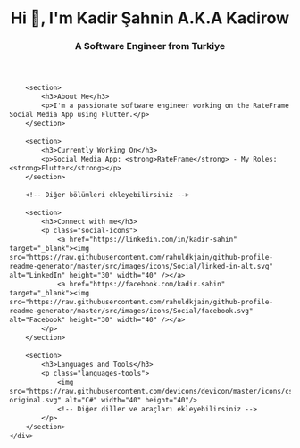 <!DOCTYPE html>
<html lang="en">
<head>
    <meta charset="UTF-8">
    <meta name="viewport" content="width=device-width, initial-scale=1.0">
    <link rel="stylesheet" href="styles.css">
    <title>Github Profil</title>
</head>
<body>
    <div class="container">
        <header>
            <h1>Hi 👋, I'm Kadir Şahnin A.K.A Kadirow</h1>
            <h3>A Software Engineer from Turkiye</h3>
        </header>

        <section>
            <h3>About Me</h3>
            <p>I'm a passionate software engineer working on the RateFrame Social Media App using Flutter.</p>
        </section>

        <section>
            <h3>Currently Working On</h3>
            <p>Social Media App: <strong>RateFrame</strong> - My Roles: <strong>Flutter</strong></p>
        </section>

        <!-- Diğer bölümleri ekleyebilirsiniz -->

        <section>
            <h3>Connect with me</h3>
            <p class="social-icons">
                <a href="https://linkedin.com/in/kadir-sahin" target="_blank"><img src="https://raw.githubusercontent.com/rahuldkjain/github-profile-readme-generator/master/src/images/icons/Social/linked-in-alt.svg" alt="LinkedIn" height="30" width="40" /></a>
                <a href="https://facebook.com/kadir.sahin" target="_blank"><img src="https://raw.githubusercontent.com/rahuldkjain/github-profile-readme-generator/master/src/images/icons/Social/facebook.svg" alt="Facebook" height="30" width="40" /></a>
            </p>
        </section>

        <section>
            <h3>Languages and Tools</h3>
            <p class="languages-tools">
                <img src="https://raw.githubusercontent.com/devicons/devicon/master/icons/csharp/csharp-original.svg" alt="C#" width="40" height="40"/>
                <!-- Diğer diller ve araçları ekleyebilirsiniz -->
            </p>
        </section>
    </div>
</body>
</html>

